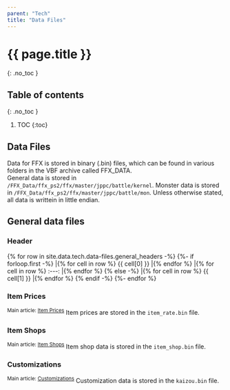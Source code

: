 ```yaml
---
parent: "Tech"
title: "Data Files"
---
```

# {{ page.title }}
{: .no_toc }

## Table of contents
{: .no_toc }

1. TOC
{:toc}

## Data Files
Data for FFX is stored in binary (.bin) files, which can be found in various folders in the VBF archive called FFX_DATA.  
General data is stored in `/FFX_Data/ffx_ps2/ffx/master/jppc/battle/kernel`.
Monster data is stored in `/FFX_Data/ffx_ps2/ffx/master/jppc/battle/mon`.
Unless otherwise stated, all data is writtein in little endian.

## General data files
### Header
{% for row in site.data.tech.data-files.general_headers -%}
{%- if forloop.first -%}
|{% for cell in row %} {{ cell[0] }} |{% endfor %}
|{% for cell in row %} :---: |{% endfor %}
{% else -%}
|{% for cell in row %} {{ cell[1] }} |{% endfor %}
{% endif -%}
{%- endfor %}

### Item Prices
<sup>Main article: [Item Prices](./data-files/item-prices.md)</sup>
Item prices are stored in the `item_rate.bin` file.

### Item Shops
<sup>Main article: [Item Shops](./data-files/item-shops.md)</sup>
Item shop data is stored in the `item_shop.bin` file.

### Customizations
<sup>Main article: [Customizations](./data-files/customizations.md)</sup>
Customization data is stored in the `kaizou.bin` file.